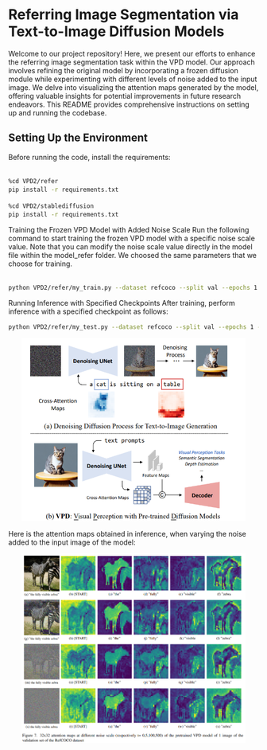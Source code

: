 # Referring Image Segmentation via Text-to-Image Diffusion Models

Welcome to our project repository! Here, we present our efforts to enhance the referring image segmentation task within the VPD model. Our approach involves refining the original model by incorporating a frozen diffusion module while experimenting with different levels of noise added to the input image. We delve into visualizing the attention maps generated by the model, offering valuable insights for potential improvements in future research endeavors. This README provides comprehensive instructions on setting up and running the codebase.

## Setting Up the Environment

Before running the code, install the requirements:

```bash

%cd VPD2/refer
pip install -r requirements.txt

%cd VPD2/stablediffusion
pip install -r requirements.txt
```

Training the Frozen VPD Model with Added Noise Scale
Run the following command to start training the frozen VPD model with a specific noise scale value. Note that you can modify the noise scale value directly in the model file within the model_refer folder.
We choosed the same parameters that we choose for training.

```bash

python VPD2/refer/my_train.py --dataset refcoco --split val --epochs 1 --batch-size 4 --workers 4 --img_size 512
```

Running Inference with Specified Checkpoints
After training, perform inference with a specified checkpoint as follows:

```bash
python VPD2/refer/my_test.py --dataset refcoco --split val --epochs 1 --workers 4 --img_size 512

```

<div style="text-align:center;">
    <img src="https://github.com/melvinsevi/MVA-Project-Unleashing-Text-to-Image-Diffusion-Models-for-Visual-Perception/blob/main/VPDgit.png?raw=true" alt="Alt Text" width="450"/>
</div>

Here is the attention maps obtained in inference, when varying the noise added to the input image of the model:

<div style="text-align:center;">
    <img src="https://github.com/melvinsevi/MVA-Project-Unleashing-Text-to-Image-Diffusion-Models-for-Visual-Perception/blob/main/VPD2/VPD_img.png?raw=true" alt="Alt Text" width="450"/>
</div> 
